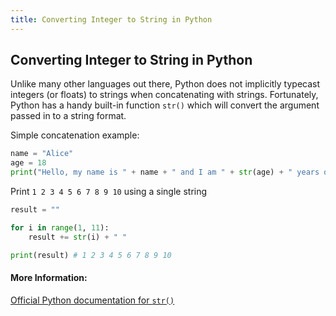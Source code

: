 ```yaml
---
title: Converting Integer to String in Python
---
```

## Converting Integer to String in Python

Unlike many other languages out there, Python does not implicitly typecast integers (or floats) to strings when concatenating with strings. Fortunately, Python has a handy built-in function `str()` which will convert the argument passed in to a string format.

Simple concatenation example:
```py
name = "Alice"
age = 18
print("Hello, my name is " + name + " and I am " + str(age) + " years old") # Hello, my name is Alice and I am 18 years old
```
Print `1 2 3 4 5 6 7 8 9 10` using a single string
```py
result = ""

for i in range(1, 11):
    result += str(i) + " "

print(result) # 1 2 3 4 5 6 7 8 9 10
```

<!-- This is a stub. <a href='https://github.com/freecodecamp/guides/tree/master/src/pages/articles/python/converting-integer-to-string-in-python/index.md' target='_blank' rel='nofollow'>Help our community expand it</a>. -->

<!-- <a href='https://github.com/freecodecamp/guides/blob/master/README.md' target='_blank' rel='nofollow'>This quick style guide will help ensure your pull request gets accepted</a>. -->

<!-- The article goes here, in GitHub-flavored Markdown. Feel free to add YouTube videos, images, and CodePen/JSBin embeds  -->

#### More Information:
[Official Python documentation for `str()`](https://docs.python.org/2/library/functions.html#str)
<!-- Please add any articles you think might be helpful to read before writing the article -->


